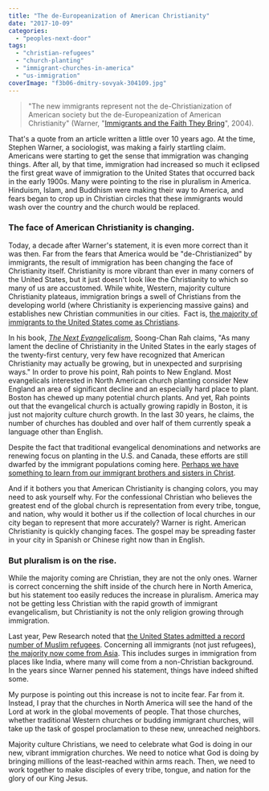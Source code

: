 ```yaml
---
title: "The de-Europeanization of American Christianity"
date: "2017-10-09"
categories: 
  - "peoples-next-door"
tags: 
  - "christian-refugees"
  - "church-planting"
  - "immigrant-churches-in-america"
  - "us-immigration"
coverImage: "f3b06-dmitry-sovyak-304109.jpg"
---
```


> "The new immigrants represent not the de-Christianization of American society but the de-Europeanization of American Christianity" (Warner, "[Immigrants and the Faith They Bring](https://www.religion-online.org/article/immigrants-and-the-faith-they-bring/)", 2004).

That's a quote from an article written a little over 10 years ago. At the time, Stephen Warner, a sociologist, was making a fairly startling claim. Americans were starting to get the sense that immigration was changing things. After all, by that time, immigration had increased so much it eclipsed the first great wave of immigration to the United States that occurred back in the early 1900s. Many were pointing to the rise in pluralism in America. Hinduism, Islam, and Buddhism were making their way to America, and fears began to crop up in Christian circles that these immigrants would wash over the country and the church would be replaced.

### The face of American Christianity is changing.

Today, a decade after Warner's statement, it is even more correct than it was then. Far from the fears that America would be "de-Christianized" by immigrants, the result of immigration has been changing the face of Christianity itself. Christianity is more vibrant than ever in many corners of the United States, but it just doesn't look like the Christianity to which so many of us are accustomed. While white, Western, majority culture Christianity plateaus, immigration brings a swell of Christians from the developing world (where Christianity is experiencing massive gains) and establishes new Christian communities in our cities.  Fact is, [the majority of immigrants to the United States come as Christians](http://www.pewresearch.org/fact-tank/2016/10/05/u-s-admits-record-number-of-muslim-refugees-in-2016/).

In his book, [_The Next Evangelicalism_](https://www.amazon.com/Next-Evangelicalism-Freeing-Cultural-Captivity/dp/0830833609), Soong-Chan Rah claims, "As many lament the decline of Christianity in the United States in the early stages of the twenty-first century, very few have recognized that American Christianity may actually be growing, but in unexpected and surprising ways." In order to prove his point, Rah points to New England. Most evangelicals interested in North American church planting consider New England an area of significant decline and an especially hard place to plant. Boston has chewed up many potential church plants. And yet, Rah points out that the evangelical church is actually growing rapidly in Boston, it is just not majority culture church growth. In the last 30 years, he claims, the number of churches has doubled and over half of them currently speak a language other than English.

Despite the fact that traditional evangelical denominations and networks are renewing focus on planting in the U.S. and Canada, these efforts are still dwarfed by the immigrant populations coming here. [Perhaps we have something to learn from our immigrant brothers and sisters in Christ](http://blog.keelancook.com/2016/11/three-things-the-immigrant-church-in-your-city-does-better-than-you.html).

And if it bothers you that American Christianity is changing colors, you may need to ask yourself why. For the confessional Christian who believes the greatest end of the global church is representation from every tribe, tongue, and nation, why would it bother us if the collection of local churches in our city began to represent that more accurately? Warner is right. American Christianity is quickly changing faces. The gospel may be spreading faster in your city in Spanish or Chinese right now than in English.

### But pluralism is on the rise.

While the majority coming are Christian, they are not the only ones. Warner is correct concerning the shift inside of the church here in North America, but his statement too easily reduces the increase in pluralism. America may not be getting less Christian with the rapid growth of immigrant evangelicalism, but Christianity is not the only religion growing through immigration.

Last year, Pew Research noted that [the United States admitted a record number of Muslim refugees](http://www.pewresearch.org/fact-tank/2016/10/05/u-s-admits-record-number-of-muslim-refugees-in-2016/). Concerning all immigrants (not just refugees), [the majority now come from Asia](https://www.brookings.edu/blog/the-avenue/2017/09/28/recent-foreign-born-growth-counters-trumps-immigration-stereotypes). This includes surges in immigration from places like India, where many will come from a non-Christian background. In the years since Warner penned his statement, things have indeed shifted some.

My purpose is pointing out this increase is not to incite fear. Far from it. Instead, I pray that the churches in North America will see the hand of the Lord at work in the global movements of people. That those churches, whether traditional Western churches or budding immigrant churches, will take up the task of gospel proclamation to these new, unreached neighbors.

Majority culture Christians, we need to celebrate what God is doing in our new, vibrant immigration churches. We need to notice what God is doing by bringing millions of the least-reached within arms reach. Then, we need to work together to make disciples of every tribe, tongue, and nation for the glory of our King Jesus.
